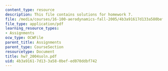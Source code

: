 ```yaml
---
content_type: resource
description: This file contains solutions for homework 7.
file: /media/courses/16-100-aerodynamics-fall-2005/4b3a91617d133a580befed070ddbf742_hw7_2004soln.pdf
file_type: application/pdf
learning_resource_types:
- Assignments
ocw_type: OCWFile
parent_title: Assignments
parent_type: CourseSection
resourcetype: Document
title: hw7_2004soln.pdf
uid: 4b3a9161-7d13-3a58-0bef-ed070ddbf742
---
```


